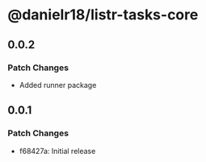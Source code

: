 # @danielr18/listr-tasks-core

## 0.0.2

### Patch Changes

- Added runner package

## 0.0.1

### Patch Changes

- f68427a: Initial release
